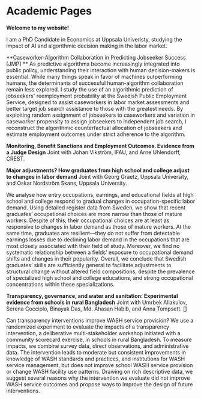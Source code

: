 # Academic Pages
**Welcome to my website!**

I am a PhD Candidate in Economics at Uppsala Univeristy, studying the impact of AI and algorithmic decision making in the labor market. 

**Caseworker-Algorithm Collaboration in Predicting Jobseeker Success [JMP] **
As predictive algorithms become increasingly integrated into public policy, understanding their interaction with human decision-makers is essential. While many things speak in favor of machines outperforming humans, the determinants of successful human-algorithm collaboration remain less explored. I study the use of an algorithmic prediction of jobseekers' reemployment probability at the Swedish Public Employment Service, designed to assist caseworkers in labor market assessments and better target job search assistance to those with the greatest needs. By exploiting random assignment of jobseekers to caseworkers and variation in caseworker propensity to assign jobseekers to independent job search, I reconstruct the algorithmic counterfactual allocation of jobseekers and estimate employment outcomes under strict adherence to the algorithm.

**Monitoring, Benefit Sanctions and Employment Outcomes. Evidence from a Judge Design** 
Joint with Johan Vikström, IFAU, and Arne Uhlendorff, CREST.  

**Major adjustments? How graduates from high school and college adjust to changes in labor demand** 
Joint with Georg Graetz, Uppsala University, and Oskar Nordström Skans, Uppsala University.  

We analyse how entry occupations, earnings, and educational fields at high school and
college respond to gradual changes in occupation-specific labor demand. Using detailed
register data from Sweden, we show that recent graduates’ occupational choices are more
narrow than those of mature workers. Despite of this, their occupational choices are at least
as responsive to changes in labor demand as those of mature workers. At the same time,
graduates are resilient—they do not suffer from detectable earnings losses due to declining
labor demand in the occupations that are most closely associated with their field of study.
Moreover, we find no systematic relationship between a fields’ exposure to occupational
demand shifts and changes in their popularity. Overall, we conclude that Swedish graduates’
skills are sufficiently general to facilitate adjustments to structural change without altered
field compositions, despite the prevalence of specialized high school and college educations,
and strong occupational concentrations within these specializations.


**Transparency, governance, and water and sanitation: Experimental evidence from schools in rural Bangladesh**
Joint with Umrbek Allakulov, Serena Cocciolo, Binayak Das, Md. Ahasan Habib, and Anna Tompsett. []

Can transparency interventions improve WASH service provision? We use a randomized experiment to evaluate the impacts of a transparency intervention, a deliberative multi-stakeholder workshop initiated with a community scorecard exercise, in schools in rural Bangladesh. To measure impacts, we combine survey data, direct observations, and administrative data. The intervention leads to moderate but consistent improvements in knowledge of WASH standards and practices, and institutions for WASH service management, but does not improve school WASH service provision or change WASH facility use patterns. Drawing on rich descriptive data, we suggest several reasons why the intervention we evaluate did not improve WASH service outcomes and propose ways to improve the design of future interventions.

